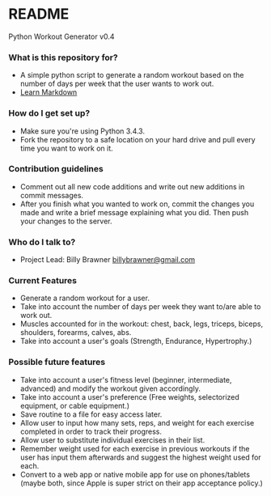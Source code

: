 # README #

Python Workout Generator v0.4

### What is this repository for? ###

* A simple python script to generate a random workout based on the number of days per week that the user wants to work out.
* [Learn Markdown](https://bitbucket.org/tutorials/markdowndemo)

### How do I get set up? ###

* Make sure you're using Python 3.4.3.
* Fork the repository to a safe location on your hard drive and pull every time you want to work on it.

### Contribution guidelines ###

* Comment out all new code additions and write out new additions in commit messages.
* After you finish what you wanted to work on, commit the changes you made and write a brief message explaining what you did. Then push your changes to the server. 

### Who do I talk to? ###

* Project Lead: Billy Brawner billybrawner@gmail.com

### Current Features ###

* Generate a random workout for a user.
* Take into account the number of days per week they want to/are able to work out.
* Muscles accounted for in the workout: chest, back, legs, triceps, biceps, shoulders, forearms, calves, abs.
* Take into account a user's goals (Strength, Endurance, Hypertrophy.)

### Possible future features ###

* Take into account a user's fitness level (beginner, intermediate, advanced) and modify the workout given accordingly.
* Take into account a user's preference (Free weights, selectorized equipment, or cable equipment.)
* Save routine to a file for easy access later.
* Allow user to input how many sets, reps, and weight for each exercise completed in order to track their progress.
* Allow user to substitute individual exercises in their list.
* Remember weight used for each exercise in previous workouts if the user has input them afterwards and suggest the highest weight used for each.
* Convert to a web app or native mobile app for use on phones/tablets (maybe both, since Apple is super strict on their app acceptance policy.)